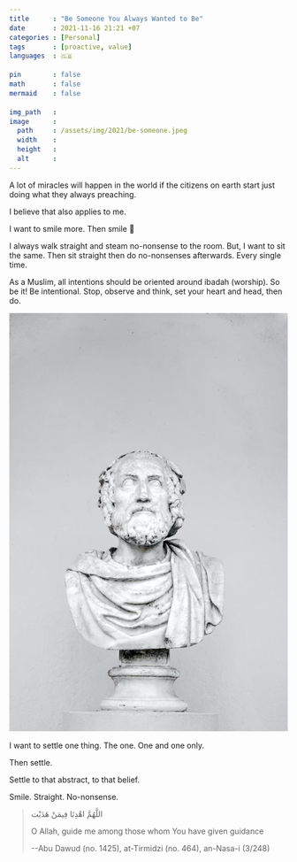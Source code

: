 ```yaml
---
title      : "Be Someone You Always Wanted to Be"
date       : 2021-11-16 21:21 +07
categories : [Personal]
tags       : [proactive, value]
languages  : 🇬🇧

pin        : false
math       : false
mermaid    : false

img_path   : 
image      :
  path     : /assets/img/2021/be-someone.jpeg
  width    : 
  height   : 
  alt      : 
---
```


A lot of miracles will happen in the world if the citizens on earth start just doing what they always preaching.

I believe that also applies to me.

I want to smile more. Then smile 🙂

I always walk straight and steam no-nonsense to the room. But, I want to sit the same. Then sit straight then do no-nonsenses afterwards. Every single time.

As a Muslim, all intentions should be oriented around ibadah (worship). So be it! Be intentional. Stop, observe and think, set your heart and head, then do.

![philosopher](/assets/img/2021/be-someone.jpeg)

I want to settle one thing. The one. One and one only.

Then settle.

Settle to that abstract, to that belief.

Smile. Straight. No-nonsense.

> اللَّهُمَّ اهْدِنَا فِيمَنْ هَدَيْت
> 
> O Allah, guide me among those whom You have given guidance
> 
> --Abu Dawud (no. 1425), at-Tirmidzi (no. 464), an-Nasa-i (3/248)